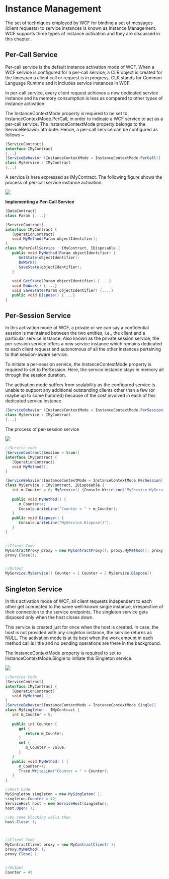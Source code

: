 # Instance Management

The set of techniques employed by WCF for binding a set of messages (client requests) to service instances is known as Instance Management. WCF supports three types of instance activation and they are discussed in this chapter.

## Per-Call Service

Per-call service is the default instance activation mode of WCF. When a WCF service is configured for a per-call service, a CLR object is created for the timespan a client call or request is in progress. CLR stands for Common Language Runtime and it includes service instances in WCF.

In per-call service, every client request achieves a new dedicated service instance and its memory consumption is less as compared to other types of instance activation.

The InstanceContextMode property is required to be set to InstanceContextMode.PerCall, in order to indicate a WCF service to act as a per-call service. The InstanceContextMode property belongs to the ServiceBehavior attribute. Hence, a per-call service can be configured as follows −

```c#
[ServiceContract]
interface IMyContract
{...}
[ServiceBehavior (InstanceContextMode = InstanceContextMode.PerCall)]
class MyService : IMyContract
{...} 
```

A service is here expressed as IMyContract. The following figure shows the process of per-call service instance activation.

![](assets/wcf_instance_management_per_call_service.jpg)

**Implementing a Per-Call Service**

```C#
[DataContract]
class Param {....}

[ServiceContract]
interface IMyContract {
   [OperationContract]
   void MyMethod(Param objectIdentifier);
}
class MyPerCallService : IMyContract, IDisposable {
   public void MyMethod(Param objectIdentifier) {
      GetState(objectIdentifier); 
      DoWork();
      SaveState(objectIdentifier);
   }
   
   void GetState(Param objectIdentifier) {....}
   void DoWork() {....}
   void SaveState(Param objectIdentifier) {....}
   public void Dispose() {....}
}
```

## Per-Session Service

In this activation mode of WCF, a private or we can say a confidential session is maintained between the two entities, i.e., the client and a particular service instance. Also known as the private session service, the per-session service offers a new service instance which remains dedicated to each client request and autonomous of all the other instances pertaining to that session-aware service.

To initiate a per-session service, the InstanceContextMode property is required to set to PerSession. Here, the service instance stays in memory all through the session duration.

The activation mode suffers from scalability as the configured service is unable to support any additional outstanding clients other than a few (or maybe up to some hundred) because of the cost involved in each of this dedicated service instance.

```c#
[ServiceBehavior (InstanceContextMode = InstanceContextMode.PerSession)]
class MyService : IMyContract
{...}
```

The process of per-session service

![](assets/wcf_instance_management_per_session_service.jpg)

```C#
//Service code
[ServiceContract(Session = true)]
interface IMyContract {
   [OperationContract]
   void MyMethod();
}

[ServiceBehavior(InstanceContextMode = InstanceContextMode.PerSession)]
class MyService : IMyContract, IDisposable {
   int m_Counter = 0; MyService() {Console.WriteLine("MyService.MyService()"); }
   
   public void MyMethod() {
      m_Counter++;
      Console.WriteLine("Counter = " + m_Counter);
   }
   public void Dispose() { 
      Console.WriteLine("MyService.Dispose()"); 
   }
}


//Client Code
MyContractProxy proxy = new MyContractProxy(); proxy.MyMethod(); proxy.MyMethod(); 
proxy.Close();


//Output
MyService.MyService() Counter = 1 Counter = 2 MyService.Dispose()
```



## Singleton Service

In this activation mode of WCF, all client requests independent to each other get connected to the same well-known single instance, irrespective of their connection to the service endpoints. The singleton service gets disposed only when the host closes down.

This service is created just for once when the host is created. In case, the host is not provided with any singleton instance, the service returns as NULL. The activation mode is at its best when the work amount in each method call is little and no pending operations are there in the background.

The InstanceContextMode property is required to set to InstanceContextMode.Single to initiate this Singleton service.

![](assets/wcf_instance_management_singleton_service.jpg)

```C#
//Service Code
[ServiceContract]
interface IMyContract {
   [OperationContract]
   void MyMethod( );
}
[ServiceBehavior(InstanceContextMode = InstanceContextMode.Single)]
class MySingleton : IMyContract {
   int m_Counter = 0;
   
   public int Counter {
      get {
         return m_Counter;
      }
      set {
         m_Counter = value;
      }
   }
   public void MyMethod( ) {
      m_Counter++;
      Trace.WriteLine("Counter = " + Counter);
   }
}

//Host Code
MySingleton singleton = new MySingleton( );
singleton.Counter = 42;
ServiceHost host = new ServiceHost(singleton);
host.Open( );

//Do some blocking calls then
host.Close( );



//Client Code
MyContractClient proxy = new MyContractClient( );
proxy.MyMethod( );
proxy.Close( );


//Output
Counter = 43

```

